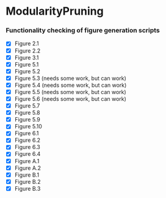 # ModularityPruning

### Functionality checking of figure generation scripts

- [X] Figure 2.1
- [X] Figure 2.2
- [X] Figure 3.1
- [X] Figure 5.1
- [X] Figure 5.2
- [X] Figure 5.3 (needs some work, but can work)
- [X] Figure 5.4 (needs some work, but can work)
- [X] Figure 5.5 (needs some work, but can work)
- [X] Figure 5.6 (needs some work, but can work)
- [X] Figure 5.7
- [X] Figure 5.8
- [X] Figure 5.9
- [X] Figure 5.10
- [X] Figure 6.1
- [X] Figure 6.2
- [X] Figure 6.3
- [X] Figure 6.4
- [X] Figure A.1
- [X] Figure A.2
- [X] Figure B.1
- [X] Figure B.2
- [X] Figure B.3
